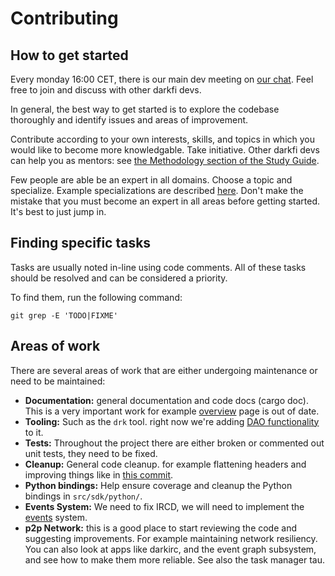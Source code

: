 # Contributing

## How to get started

Every monday 16:00 CET, there is our main dev meeting on
[our chat](https://darkrenaissance.github.io/darkfi/misc/ircd/ircd.html).
Feel free to join and discuss with other darkfi devs.

In general, the best way to get started is to explore the codebase thoroughly and
identify issues and areas of improvement.

Contribute according to your own interests, skills, and topics in which you would
like to become more knowledgable. Take initiative. Other darkfi devs can help you
as mentors: see [the Methodology section of the Study Guide](https://darkrenaissance.github.io/darkfi/development/learn.html#methodology).

Few people are able be an expert in all domains. Choose a topic and specialize.
Example specializations are described [here](https://darkrenaissance.github.io/darkfi/development/learn.html#branches).
Don't make the mistake that you must become an expert in all areas before getting started.
It's best to just jump in.

## Finding specific tasks

Tasks are usually noted in-line using code comments. All of these tasks should be resolved
and can be considered a priority.

To find them, run the following command:
```
git grep -E 'TODO|FIXME'
```

## Areas of work

There are several areas of work that are either undergoing maintenance 
or need to be maintained:

* **Documentation:** general documentation and code docs (cargo doc). This is a very 
  important work for example [overview](https://darkrenaissance.github.io/darkfi/architecture/overview.html) 
  page is out of date.
* **Tooling:** Such as the `drk` tool. right now 
  we're adding [DAO functionality](https://github.com/darkrenaissance/darkfi/blob/master/src/contract/dao/wallet.sql) 
  to it.
* **Tests:** Throughout the project there are either broken or commented out unit tests, they need to be fixed.
* **Cleanup:** General code cleanup. for example flattening headers and improving things like in 
  [this commit](https://github.com/darkrenaissance/darkfi/commit/9cd9c3113eed1b5f0bcad2ee449ef926d0908d55).
* **Python bindings:** Help ensure coverage and cleanup the Python bindings in `src/sdk/python/`.
* **Events System:** We need to fix IRCD, we will need to implement the 
  [events](https://darkrenaissance.github.io/darkfi/misc/event_graph/event_graph.html) system.
* **p2p Network:** this is a good place to start reviewing the code and suggesting improvements.
  For example maintaining network resiliency. You can also look at apps like darkirc, and the event graph subsystem,
  and see how to make them more reliable. See also the task manager tau.

